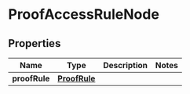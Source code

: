 

# ProofAccessRuleNode


## Properties

| Name | Type | Description | Notes |
|------------ | ------------- | ------------- | -------------|
|**proofRule** | [**ProofRule**](ProofRule.md) |  |  |



